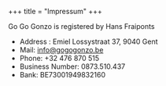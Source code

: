 +++
title = "Impressum"
+++

Go Go Gonzo is registered by Hans Fraiponts


* Address : Emiel Lossystraat 37, 9040 Gent
* Mail: info@gogogonzo.be
* Phone: +32 476 870 515
* Business Number: 0873.510.437
* Bank: BE73001949832160